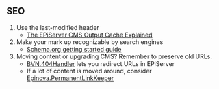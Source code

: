 
## SEO

1. Use the last-modified header
	* [The EPiServer CMS Output Cache Explained](http://joelabrahamsson.com/the-episerver-cms-output-cache-explained/)
1. Make your mark up recognizable by search engines
	* [Schema.org getting started guide](http://schema.org/docs/gs.html)
1. Moving content or upgrading CMS? Remember to preserve old URLs.
	* [BVN.404Handler](https://www.coderesort.com/p/epicode/wiki/404Handler) lets you redirect URLs in EPiServer
	* If a lot of content is moved around, consider [Epinova.PermanentLinkKeeper](http://www.epinova.no/en/blog/arve-systad/dates/2012/5/epinova-permanentlinkkeeper-released/)